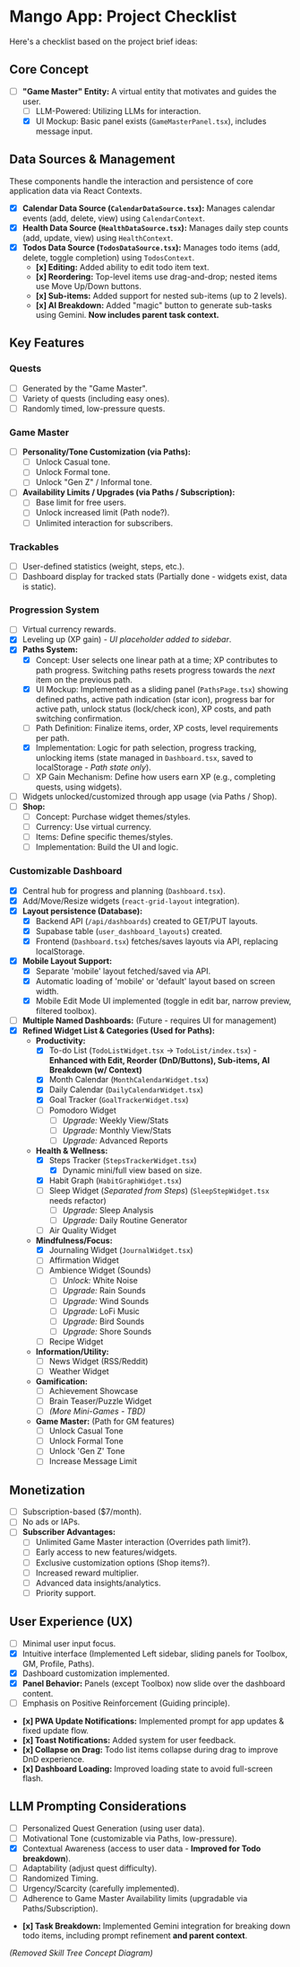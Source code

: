 # Mango App: Project Checklist

Here's a checklist based on the project brief ideas:

## Core Concept

- [ ] **"Game Master" Entity:** A virtual entity that motivates and guides the user.
  - [ ] LLM-Powered: Utilizing LLMs for interaction.
  - [x] UI Mockup: Basic panel exists (`GameMasterPanel.tsx`), includes message input.

## Data Sources & Management

These components handle the interaction and persistence of core application data via React Contexts.

- [x] **Calendar Data Source (`CalendarDataSource.tsx`):** Manages calendar events (add, delete, view) using `CalendarContext`.
- [x] **Health Data Source (`HealthDataSource.tsx`):** Manages daily step counts (add, update, view) using `HealthContext`.
- [x] **Todos Data Source (`TodosDataSource.tsx`):** Manages todo items (add, delete, toggle completion) using `TodosContext`.
  - **[x] Editing:** Added ability to edit todo item text.
  - **[x] Reordering:** Top-level items use drag-and-drop; nested items use Move Up/Down buttons.
  - **[x] Sub-items:** Added support for nested sub-items (up to 2 levels).
  - **[x] AI Breakdown:** Added "magic" button to generate sub-tasks using Gemini. **Now includes parent task context.**

## Key Features

### Quests

- [ ] Generated by the "Game Master".
- [ ] Variety of quests (including easy ones).
- [ ] Randomly timed, low-pressure quests.

### Game Master

- [ ] **Personality/Tone Customization (via Paths):**
  - [ ] Unlock Casual tone.
  - [ ] Unlock Formal tone.
  - [ ] Unlock "Gen Z" / Informal tone.
- [ ] **Availability Limits / Upgrades (via Paths / Subscription):**
  - [ ] Base limit for free users.
  - [ ] Unlock increased limit (Path node?).
  - [ ] Unlimited interaction for subscribers.

### Trackables

- [ ] User-defined statistics (weight, steps, etc.).
- [ ] Dashboard display for tracked stats (Partially done - widgets exist, data is static).

### Progression System

- [ ] Virtual currency rewards.
- [x] Leveling up (XP gain) - _UI placeholder added to sidebar_.
- [x] **Paths System:**
  - [x] Concept: User selects one linear path at a time; XP contributes to path progress. Switching paths resets progress towards the _next_ item on the previous path.
  - [x] UI Mockup: Implemented as a sliding panel (`PathsPage.tsx`) showing defined paths, active path indication (star icon), progress bar for active path, unlock status (lock/check icon), XP costs, and path switching confirmation.
  - [ ] Path Definition: Finalize items, order, XP costs, level requirements per path.
  - [x] Implementation: Logic for path selection, progress tracking, unlocking items (state managed in `Dashboard.tsx`, saved to localStorage - _Path state only_).
  - [ ] XP Gain Mechanism: Define how users earn XP (e.g., completing quests, using widgets).
- [ ] Widgets unlocked/customized through app usage (via Paths / Shop).
- [ ] **Shop:**
  - [ ] Concept: Purchase widget themes/styles.
  - [ ] Currency: Use virtual currency.
  - [ ] Items: Define specific themes/styles.
  - [ ] Implementation: Build the UI and logic.

### Customizable Dashboard

- [x] Central hub for progress and planning (`Dashboard.tsx`).
- [x] Add/Move/Resize widgets (`react-grid-layout` integration).
- [x] **Layout persistence (Database):**
  - [x] Backend API (`/api/dashboards`) created to GET/PUT layouts.
  - [x] Supabase table (`user_dashboard_layouts`) created.
  - [x] Frontend (`Dashboard.tsx`) fetches/saves layouts via API, replacing localStorage.
- [x] **Mobile Layout Support:**
  - [x] Separate 'mobile' layout fetched/saved via API.
  - [x] Automatic loading of 'mobile' or 'default' layout based on screen width.
  - [x] Mobile Edit Mode UI implemented (toggle in edit bar, narrow preview, filtered toolbox).
- [ ] **Multiple Named Dashboards:** (Future - requires UI for management)
- [x] **Refined Widget List & Categories (Used for Paths):**
  - **Productivity:**
    - [x] To-do List (`TodoListWidget.tsx` -> `TodoList/index.tsx`) - **Enhanced with Edit, Reorder (DnD/Buttons), Sub-items, AI Breakdown (w/ Context)**
    - [x] Month Calendar (`MonthCalendarWidget.tsx`)
    - [x] Daily Calendar (`DailyCalendarWidget.tsx`)
    - [x] Goal Tracker (`GoalTrackerWidget.tsx`)
    - [ ] Pomodoro Widget
      - [ ] _Upgrade:_ Weekly View/Stats
      - [ ] _Upgrade:_ Monthly View/Stats
      - [ ] _Upgrade:_ Advanced Reports
  - **Health & Wellness:**
    - [x] Steps Tracker (`StepsTrackerWidget.tsx`)
      - [x] Dynamic mini/full view based on size.
    - [x] Habit Graph (`HabitGraphWidget.tsx`)
    - [ ] Sleep Widget (_Separated from Steps_) (`SleepStepWidget.tsx` needs refactor)
      - [ ] _Upgrade:_ Sleep Analysis
      - [ ] _Upgrade:_ Daily Routine Generator
    - [ ] Air Quality Widget
  - **Mindfulness/Focus:**
    - [x] Journaling Widget (`JournalWidget.tsx`)
    - [ ] Affirmation Widget
    - [ ] Ambience Widget (Sounds)
      - [ ] _Unlock:_ White Noise
      - [ ] _Upgrade:_ Rain Sounds
      - [ ] _Upgrade:_ Wind Sounds
      - [ ] _Upgrade:_ LoFi Music
      - [ ] _Upgrade:_ Bird Sounds
      - [ ] _Upgrade:_ Shore Sounds
    - [ ] Recipe Widget
  - **Information/Utility:**
    - [ ] News Widget (RSS/Reddit)
    - [ ] Weather Widget
  - **Gamification:**
    - [ ] Achievement Showcase
    - [ ] Brain Teaser/Puzzle Widget
    - [ ] _(More Mini-Games - TBD)_
  - **Game Master:** (Path for GM features)
    - [ ] Unlock Casual Tone
    - [ ] Unlock Formal Tone
    - [ ] Unlock 'Gen Z' Tone
    - [ ] Increase Message Limit

## Monetization

- [ ] Subscription-based ($7/month).
- [ ] No ads or IAPs.
- [ ] **Subscriber Advantages:**
  - [ ] Unlimited Game Master interaction (Overrides path limit?).
  - [ ] Early access to new features/widgets.
  - [ ] Exclusive customization options (Shop items?).
  - [ ] Increased reward multiplier.
  - [ ] Advanced data insights/analytics.
  - [ ] Priority support.

## User Experience (UX)

- [ ] Minimal user input focus.
- [x] Intuitive interface (Implemented Left sidebar, sliding panels for Toolbox, GM, Profile, Paths).
- [x] Dashboard customization implemented.
- [x] **Panel Behavior:** Panels (except Toolbox) now slide over the dashboard content.
- [ ] Emphasis on Positive Reinforcement (Guiding principle).
- **[x] PWA Update Notifications:** Implemented prompt for app updates & fixed update flow.
- **[x] Toast Notifications:** Added system for user feedback.
- **[x] Collapse on Drag:** Todo list items collapse during drag to improve DnD experience.
- **[x] Dashboard Loading:** Improved loading state to avoid full-screen flash.

## LLM Prompting Considerations

- [ ] Personalized Quest Generation (using user data).
- [ ] Motivational Tone (customizable via Paths, low-pressure).
- [x] Contextual Awareness (access to user data - **Improved for Todo breakdown**).
- [ ] Adaptability (adjust quest difficulty).
- [ ] Randomized Timing.
- [ ] Urgency/Scarcity (carefully implemented).
- [ ] Adherence to Game Master Availability limits (upgradable via Paths/Subscription).
- **[x] Task Breakdown:** Implemented Gemini integration for breaking down todo items, including prompt refinement **and parent context**.

_(Removed Skill Tree Concept Diagram)_
